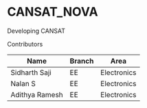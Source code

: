 # CANSAT_NOVA
Developing CANSAT

Contributors

|Name            | Branch   | Area          |
|--------------  |----------|---------------|
| Sidharth Saji  | EE       | Electronics   |
| Nalan S        | EE       | Electronics   |
| Adithya Ramesh | EE       | Electronics   |
